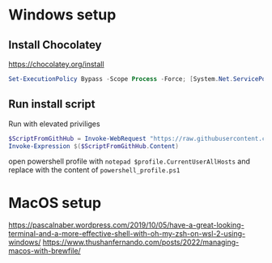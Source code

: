 # Windows setup

## Install Chocolatey

https://chocolatey.org/install

```Powershell
Set-ExecutionPolicy Bypass -Scope Process -Force; [System.Net.ServicePointManager]::SecurityProtocol = [System.Net.ServicePointManager]::SecurityProtocol -bor 3072; iex ((New-Object System.Net.WebClient).DownloadString('https://chocolatey.org/install.ps1'))
```

## Run install script

Run with elevated priviliges

```powershell
$ScriptFromGithHub = Invoke-WebRequest "https://raw.githubusercontent.com/dsfrederic/new-pc-setup/master/windows/programs.ps1"
Invoke-Expression $($ScriptFromGithHub.Content)
```

open powershell profile with `notepad $profile.CurrentUserAllHosts` and replace with the content of `powershell_profile.ps1`

# MacOS setup
https://pascalnaber.wordpress.com/2019/10/05/have-a-great-looking-terminal-and-a-more-effective-shell-with-oh-my-zsh-on-wsl-2-using-windows/ 
https://www.thushanfernando.com/posts/2022/managing-macos-with-brewfile/